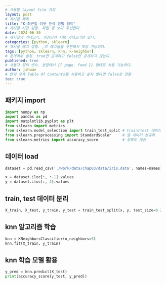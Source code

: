 ```yaml
---
# 사용할 layout file 지정
layout: post
# 게시글 제목
title: "K-최근접 이웃 분석 방법 정리"
# 게시글 시간 설정. 파일 명 보다 우선한다.
date: 2024-06-30
# 게시글의 카테고리. 최상단과 서브 카테고리만 있다.
categories: [python, sklearn]
# 게시글 태그 설정. ,로 태그들을 구분해서 작성 가능하다.
tags: [python, sklearn, knn, k-neighbor]
# 공개여부 설정. true면 공개하고 false면 공개하지 않는다.
published: true
# 사용자 정의 변수. 본문에서 {{ page. food }} 형태로 사용 가능하다.
author: jihwan
# 만약 우측 Table Of Contents를 사용하고 싶지 않다면 false로 전환
toc: true
---
```


## 패키지 import
```python
import numpy as np
import pandas as pd
import matplotlib.pyplot as plt
from sklearn import metrics
from sklearn.model_selection import train_test_split # train/test 데이터 분리
from sklearn.preprocessing import StandardScaler     # 열 데이터 정규화
from sklearn.metrics import accuracy_score           # 정확도 계산
```
## 데이터 load
```python
dataset = pd.read_csv('./work/data/chap03/data/iris.data', names=names)

x = dataset.iloc[:, :-1].values
y = dataset.iloc[:, 4].values
```

## train, test 데이터 분리
```python
X_train, X_test, y_train, y_test = train_test_split(x, y, test_size=0.2)
```

## knn 알고리즘 학습
```python
knn = KNeighborsClassifier(n_neighbors=5)
knn.fit(X_train, y_train)
```

## knn 학습 모델 활용
```python
y_pred = knn.predict(X_test)
print(accuracy_score(y_test, y_pred))
```
